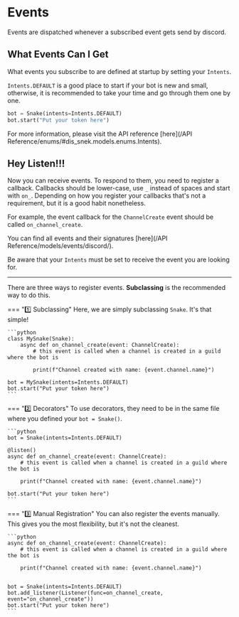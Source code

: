 # Events

Events are dispatched whenever a subscribed event gets send by discord.

## What Events Can I Get

What events you subscribe to are defined at startup by setting your `Intents`. 

`Intents.DEFAULT` is a good place to start if your bot is new and small, otherwise, it is recommended to take your time and go through them one by one.
```python
bot = Snake(intents=Intents.DEFAULT)
bot.start("Put your token here")
```

For more information, please visit the API reference [here](/API Reference/enums/#dis_snek.models.enums.Intents).

## Hey Listen!!!

Now you can receive events. To respond to them, you need to register a callback. Callbacks should be lower-case, use `_` instead of spaces and start with `on_`.
Depending on how you register your callbacks that's not a requirement, but it is a good habit nonetheless.

For example, the event callback for the `ChannelCreate` event should be called `on_channel_create`.

You can find all events and their signatures [here](/API Reference/models/events/discord/).

Be aware that your `Intents` must be set to receive the event you are looking for.

---

There are three ways to register events. **Subclassing** is the recommended way to do this.

=== ":one: Subclassing"
    Here, we are simply subclassing `Snake`. It's that simple!

    ```python
    class MySnake(Snake):
        async def on_channel_create(event: ChannelCreate):
            # this event is called when a channel is created in a guild where the bot is
            
            print(f"Channel created with name: {event.channel.name}")

    bot = MySnake(intents=Intents.DEFAULT)
    bot.start("Put your token here")
    ```

=== ":two: Decorators"
    To use decorators, they need to be in the same file where you defined your `bot = Snake()`.

    ```python
    bot = Snake(intents=Intents.DEFAULT)

    @listen()
    async def on_channel_create(event: ChannelCreate):
        # this event is called when a channel is created in a guild where the bot is
        
        print(f"Channel created with name: {event.channel.name}")

    bot.start("Put your token here")
    ```

=== ":three: Manual Registration"
    You can also register the events manually. This gives you the most flexibility, but it's not the cleanest.

    ```python
    async def on_channel_create(event: ChannelCreate):
        # this event is called when a channel is created in a guild where the bot is
        
        print(f"Channel created with name: {event.channel.name}")


    bot = Snake(intents=Intents.DEFAULT)
    bot.add_listener(Listener(func=on_channel_create, event="on_channel_create"))
    bot.start("Put your token here")
    ```
